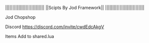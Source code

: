 |||||||||||||||||||||||||||
||Scipts By Jod Framework||
|||||||||||||||||||||||||||

Jod Chopshop

Discord https://discord.com/invite/cwdEdcAkgV

Items Add to shared.lua


